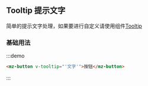 ## Tooltip 提示文字

简单的提示文字处理，如果要进行自定义请使用组件[Tooltip](component-tooltip)

### 基础用法
:::demo
```html
<mz-button v-tooltip="'文字'">按钮</mz-button>
```
:::